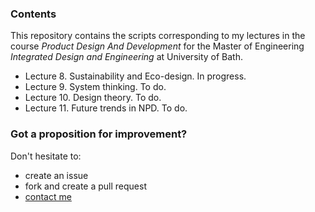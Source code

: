 ### Contents

This repository contains the scripts corresponding to my lectures in the course *Product Design And Development* for the Master of Engineering *Integrated Design and Engineering* at University of Bath. 

 * Lecture 8. Sustainability and Eco-design. In progress.
 * Lecture 9. System thinking. To do.
 * Lecture 10. Design theory. To do.
 * Lecture 11. Future trends in NPD. To do. 

### Got a proposition for improvement?

Don't hesitate to:
* create an issue
* fork and create a pull request
* [contact me](http://jeremybonvoisin.com/WordPress3/?page_id=25)